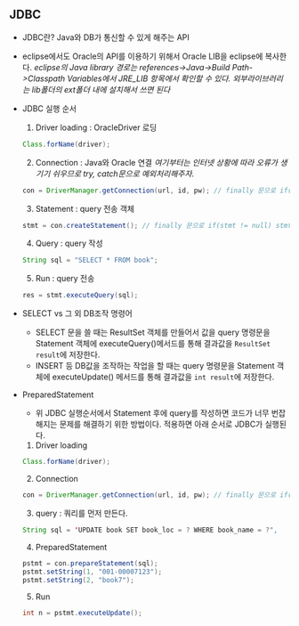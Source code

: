 ## JDBC

- JDBC란? Java와 DB가 통신할 수 있게 해주는 API
- eclipse에서도 Oracle의 API를 이용하기 위해서 Oracle LIB을 eclipse에 복사한다.
  _eclipse의 Java library 경로는 references->Java->Build Path->Classpath Variables에서 JRE_LIB 항목에서 확인할 수 있다. 외부라이브러리는 lib폴더의 ext폴더 내에 설치해서 쓰면 된다_
- JDBC 실행 순서

  1. Driver loading : OracleDriver 로딩

  ```Java
  Class.forName(driver);
  ```

  2. Connection : Java와 Oracle 연결 _여기부터는 인터넷 상황에 따라 오류가 생기기 쉬우므로 try, catch문으로 예외처리해주자._

  ```Java
  con = DriverManager.getConnection(url, id, pw); // finally 문으로 if(con != null) con.close(); 해주자.
  ```

  3. Statement : query 전송 객체

  ```Java
  stmt = con.createStatement(); // finally 문으로 if(stmt != null) stmt.close(); 해주자.
  ```

  4. Query : query 작성

  ```Java
  String sql = "SELECT * FROM book";
  ```

  5. Run : query 전송

  ```Java
  res = stmt.executeQuery(sql);
  ```

- SELECT vs 그 외 DB조작 명령어

  - SELECT 문을 쓸 때는 ResultSet 객체를 만들어서 값을 query 명령문을 Statement 객체에 executeQuery()메서드를 통해 결과값을 `ResultSet result`에 저장한다.
  - INSERT 등 DB값을 조작하는 작업을 할 때는 query 명령문을 Statement 객체에 executeUpdate() 메서드를 통해 결과값을 `int result`에 저장한다.

* PreparedStatement

  - 위 JDBC 실행순서에서 Statement 후에 query를 작성하면 코드가 너무 번잡해지는 문제를 해결하기 위한 방법이다. 적용하면 아래 순서로 JDBC가 실행된다.

  1. Driver loading

  ```Java
  Class.forName(driver);
  ```

  2. Connection

  ```Java
  con = DriverManager.getConnection(url, id, pw); // finally 문으로 if(con != null) con.close(); 해주자.
  ```

  3. query : 쿼리를 먼저 만든다.

  ```Java
  String sql = 'UPDATE book SET book_loc = ? WHERE book_name = ?",
  ```

  4. PreparedStatement

  ```Java
  pstmt = con.prepareStatement(sql);
  pstmt.setString(1, "001-00007123");
  pstmt.setString(2, "book7");
  ```

  5. Run

  ```Java
  int n = pstmt.executeUpdate();
  ```
